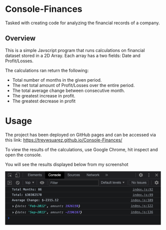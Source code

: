 # Console-Finances
Tasked with creating code for analyzing the financial records of a company.

## Overview 

This is a simple Javscript program that runs calculations on financial dataset stored in a 2D Array. Each array has a two fields: Date and Profit/Losses. 

The calculations ran return the following:
- Total number of months in the given period.
- The net total amount of Profit/Losses over the entire period.
- The total average change between consecutive month.
- The greatest increase in profit.
- The greatest decrease in profit

# Usage

The project has been deployed on GitHub pages and can be accessed via this link: https://treywsuarez.github.io/Console-Finances/

To view the results of the calculations, use Google Chrome, hit inspect and open the console. 

You will see the results displayed below from my screenshot

![My Image](./images/Screenshot%202022-12-29%20at%2019.52.15.png)






